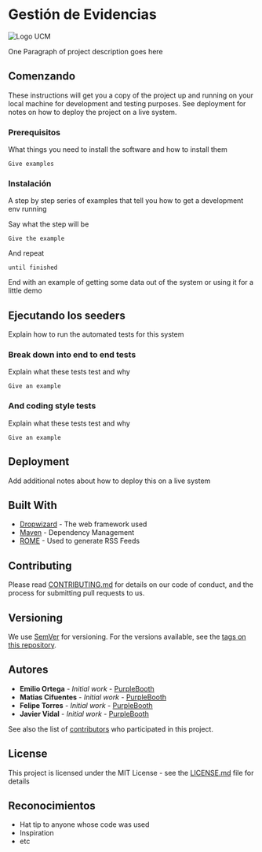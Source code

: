 # Gestión de Evidencias

![Logo UCM](https://user-images.githubusercontent.com/33164820/58432095-c15f6580-807e-11e9-8cd3-8d9f0dd12c71.png)

One Paragraph of project description goes here

## Comenzando

These instructions will get you a copy of the project up and running on your local machine for development and testing purposes. See deployment for notes on how to deploy the project on a live system.

### Prerequisitos

What things you need to install the software and how to install them

```
Give examples
```

### Instalación

A step by step series of examples that tell you how to get a development env running

Say what the step will be

```
Give the example
```

And repeat

```
until finished
```

End with an example of getting some data out of the system or using it for a little demo

## Ejecutando los seeders

Explain how to run the automated tests for this system

### Break down into end to end tests

Explain what these tests test and why

```
Give an example
```

### And coding style tests

Explain what these tests test and why

```
Give an example
```

## Deployment

Add additional notes about how to deploy this on a live system

## Built With

* [Dropwizard](http://www.dropwizard.io/1.0.2/docs/) - The web framework used
* [Maven](https://maven.apache.org/) - Dependency Management
* [ROME](https://rometools.github.io/rome/) - Used to generate RSS Feeds

## Contributing

Please read [CONTRIBUTING.md](https://gist.github.com/PurpleBooth/b24679402957c63ec426) for details on our code of conduct, and the process for submitting pull requests to us.

## Versioning

We use [SemVer](http://semver.org/) for versioning. For the versions available, see the [tags on this repository](https://github.com/your/project/tags). 

## Autores
* **Emilio Ortega** - *Initial work* - [PurpleBooth](https://github.com/PurpleBooth)
* **Matias Cifuentes** - *Initial work* - [PurpleBooth](https://github.com/PurpleBooth)
* **Felipe Torres** - *Initial work* - [PurpleBooth](https://github.com/PurpleBooth)
* **Javier Vidal** - *Initial work* - [PurpleBooth](https://github.com/PurpleBooth)

See also the list of [contributors](https://github.com/your/project/contributors) who participated in this project.

## License

This project is licensed under the MIT License - see the [LICENSE.md](LICENSE.md) file for details

## Reconocimientos

* Hat tip to anyone whose code was used
* Inspiration
* etc

